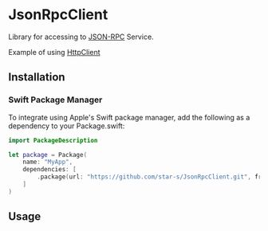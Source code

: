 # JsonRpcClient

Library for accessing to [JSON-RPC](https://www.jsonrpc.org) Service.

Example of using [HttpClient](https://github.com/star-s/HttpClient.git)

## Installation

### Swift Package Manager

To integrate using Apple's Swift package manager, add the following as a dependency to your Package.swift:

```swift
import PackageDescription

let package = Package(
    name: "MyApp",
    dependencies: [
        .package(url: "https://github.com/star-s/JsonRpcClient.git", from: "0.1")
    ]
)
```


## Usage
